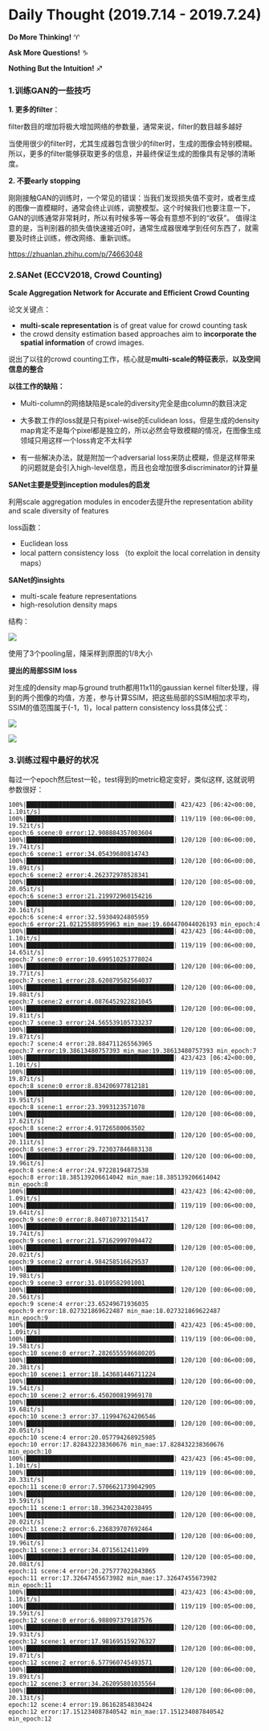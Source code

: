 # Daily Thought (2019.7.14 - 2019.7.24)
**Do More Thinking!** ♈ 

**Ask More Questions!** ♑

**Nothing But the Intuition!** ♐
### 1.训练GAN的一些技巧
**1. 更多的filter**：

filter数目的增加将极大增加网络的参数量，通常来说，filter的数目越多越好

当使用很少的filter时，尤其生成器包含很少的filter时，生成的图像会特别模糊。所以，更多的filter能够获取更多的信息，并最终保证生成的图像具有足够的清晰度。

**2. 不要early stopping**

刚刚接触GAN的训练时，一个常见的错误：当我们发现损失值不变时，或者生成的图像一直模糊时，通常会终止训练，调整模型。这个时候我们也要注意一下，GAN的训练通常非常耗时，所以有时候多等一等会有意想不到的“收获”。
值得注意的是，当判别器的损失值快速接近0时，通常生成器很难学到任何东西了，就需要及时终止训练，修改网络、重新训练。

https://zhuanlan.zhihu.com/p/74663048

### 2.SANet (ECCV2018, Crowd Counting)
**Scale Aggregation Network for Accurate and Efficient Crowd Counting**

论文关键点：

- **multi-scale representation** is of great value for crowd counting task
- the crowd density estimation based approaches aim to **incorporate the spatial information** of crowd images.

说出了以往的crowd counting工作，核心就是**multi-scale的特征表示**，**以及空间信息的整合**

**以往工作的缺陷：**

- Multi-column的网络缺陷是scale的diversity完全是由column的数目决定

- 大多数工作的loss就是只有pixel-wise的Eculidean loss，但是生成的density map肯定不是每个pixel都是独立的，所以必然会导致模糊的情况，在图像生成领域只用这样一个loss肯定不太科学

- 有一些解决办法，就是附加一个adversarial loss来防止模糊，但是这样带来的问题就是会引入high-level信息，而且也会增加很多discriminator的计算量

**SANet主要是受到inception modules的启发**

利用scale aggregation modules in encoder去提升the representation ability and scale diversity of features

loss函数：
- Euclidean loss
- local pattern consistency loss （to exploit the local correlation in density maps）

**SANet的insights**

- multi-scale feature representations
- high-resolution density maps

结构：

![](__pics/sanet.png)

使用了3个pooling层，降采样到原图的1/8大小

**提出的局部SSIM loss**

对生成的density map与ground truth都用11x11的gaussian kernel filter处理，得到的两个图像的均值，方差，参与计算SSIM，把这些局部的SSIM相加求平均，SSIM的值范围属于(-1，1)，local pattern consistency loss具体公式：

![](__pics/sanet_2.png)

![](__pics/sanet_3.png)

### 3.训练过程中最好的状况

每过一个epoch然后test一轮，test得到的metric稳定变好，类似这样, 这就说明参数很好：

```
100%|█████████████████████████████████████████| 423/423 [06:42<00:00,  1.10it/s]
100%|█████████████████████████████████████████| 119/119 [00:06<00:00, 19.52it/s]
epoch:6 scene:0 error:12.908884357003604
100%|█████████████████████████████████████████| 120/120 [00:06<00:00, 19.74it/s]
epoch:6 scene:1 error:34.05439680814743
100%|█████████████████████████████████████████| 120/120 [00:06<00:00, 19.89it/s]
epoch:6 scene:2 error:4.262372978528341
100%|█████████████████████████████████████████| 120/120 [00:05<00:00, 20.05it/s]
epoch:6 scene:3 error:21.219972960154216
100%|█████████████████████████████████████████| 120/120 [00:06<00:00, 20.16it/s]
epoch:6 scene:4 error:32.59304924805959
epoch:6 error:21.02125588959963 min_mae:19.604470044026193 min_epoch:4
100%|█████████████████████████████████████████| 423/423 [06:44<00:00,  1.10it/s]
100%|█████████████████████████████████████████| 119/119 [00:06<00:00, 14.65it/s]
epoch:7 scene:0 error:10.699510253778024
100%|█████████████████████████████████████████| 120/120 [00:06<00:00, 19.77it/s]
epoch:7 scene:1 error:28.620879582564037
100%|█████████████████████████████████████████| 120/120 [00:06<00:00, 19.88it/s]
epoch:7 scene:2 error:4.0876452922821045
100%|█████████████████████████████████████████| 120/120 [00:06<00:00, 19.81it/s]
epoch:7 scene:3 error:24.565539105733237
100%|█████████████████████████████████████████| 120/120 [00:06<00:00, 19.87it/s]
epoch:7 scene:4 error:28.884711265563965
epoch:7 error:19.38613480757393 min_mae:19.38613480757393 min_epoch:7
100%|█████████████████████████████████████████| 423/423 [06:42<00:00,  1.10it/s]
100%|█████████████████████████████████████████| 119/119 [00:05<00:00, 19.87it/s]
epoch:8 scene:0 error:8.834206977812181
100%|█████████████████████████████████████████| 120/120 [00:06<00:00, 19.95it/s]
epoch:8 scene:1 error:23.3993123571078
100%|█████████████████████████████████████████| 120/120 [00:06<00:00, 17.62it/s]
epoch:8 scene:2 error:4.91726580063502
100%|█████████████████████████████████████████| 120/120 [00:05<00:00, 20.11it/s]
epoch:8 scene:3 error:29.723037846883138
100%|█████████████████████████████████████████| 120/120 [00:06<00:00, 19.96it/s]
epoch:8 scene:4 error:24.97228194872538
epoch:8 error:18.385139206614042 min_mae:18.385139206614042 min_epoch:8
100%|█████████████████████████████████████████| 423/423 [06:42<00:00,  1.09it/s]
100%|█████████████████████████████████████████| 119/119 [00:06<00:00, 19.64it/s]
epoch:9 scene:0 error:8.840710732115417
100%|█████████████████████████████████████████| 120/120 [00:06<00:00, 19.74it/s]
epoch:9 scene:1 error:21.571629997094472
100%|█████████████████████████████████████████| 120/120 [00:05<00:00, 20.02it/s]
epoch:9 scene:2 error:4.984258516629537
100%|█████████████████████████████████████████| 120/120 [00:06<00:00, 19.98it/s]
epoch:9 scene:3 error:31.0109582901001
100%|█████████████████████████████████████████| 120/120 [00:06<00:00, 20.56it/s]
epoch:9 scene:4 error:23.65249671936035
epoch:9 error:18.027321869622487 min_mae:18.027321869622487 min_epoch:9
100%|█████████████████████████████████████████| 423/423 [06:45<00:00,  1.09it/s]
100%|█████████████████████████████████████████| 119/119 [00:06<00:00, 19.58it/s]
epoch:10 scene:0 error:7.2826555596680205
100%|█████████████████████████████████████████| 120/120 [00:06<00:00, 20.38it/s]
epoch:10 scene:1 error:18.143681446711224
100%|█████████████████████████████████████████| 120/120 [00:06<00:00, 19.54it/s]
epoch:10 scene:2 error:6.450200819969178
100%|█████████████████████████████████████████| 120/120 [00:06<00:00, 19.68it/s]
epoch:10 scene:3 error:37.119947624206546
100%|█████████████████████████████████████████| 120/120 [00:06<00:00, 20.05it/s]
epoch:10 scene:4 error:20.057794268925985
epoch:10 error:17.828432238360676 min_mae:17.828432238360676 min_epoch:10
100%|█████████████████████████████████████████| 423/423 [06:45<00:00,  1.10it/s]
100%|█████████████████████████████████████████| 119/119 [00:06<00:00, 20.33it/s]
epoch:11 scene:0 error:7.5706621739042905
100%|█████████████████████████████████████████| 120/120 [00:06<00:00, 19.59it/s]
epoch:11 scene:1 error:18.39623420238495
100%|█████████████████████████████████████████| 120/120 [00:06<00:00, 20.02it/s]
epoch:11 scene:2 error:6.236839707692464
100%|█████████████████████████████████████████| 120/120 [00:06<00:00, 19.96it/s]
epoch:11 scene:3 error:34.0715612411499
100%|█████████████████████████████████████████| 120/120 [00:05<00:00, 20.08it/s]
epoch:11 scene:4 error:20.275777022043865
epoch:11 error:17.32647455673982 min_mae:17.32647455673982 min_epoch:11
100%|█████████████████████████████████████████| 423/423 [06:43<00:00,  1.10it/s]
100%|█████████████████████████████████████████| 119/119 [00:05<00:00, 19.59it/s]
epoch:12 scene:0 error:6.988097379187576
100%|█████████████████████████████████████████| 120/120 [00:06<00:00, 19.93it/s]
epoch:12 scene:1 error:17.981695159276327
100%|█████████████████████████████████████████| 120/120 [00:06<00:00, 19.87it/s]
epoch:12 scene:2 error:6.577960745493571
100%|█████████████████████████████████████████| 120/120 [00:06<00:00, 19.89it/s]
epoch:12 scene:3 error:34.262095801035564
100%|█████████████████████████████████████████| 120/120 [00:06<00:00, 20.13it/s]
epoch:12 scene:4 error:19.86162854830424
epoch:12 error:17.151234087840542 min_mae:17.151234087840542 min_epoch:12
```
